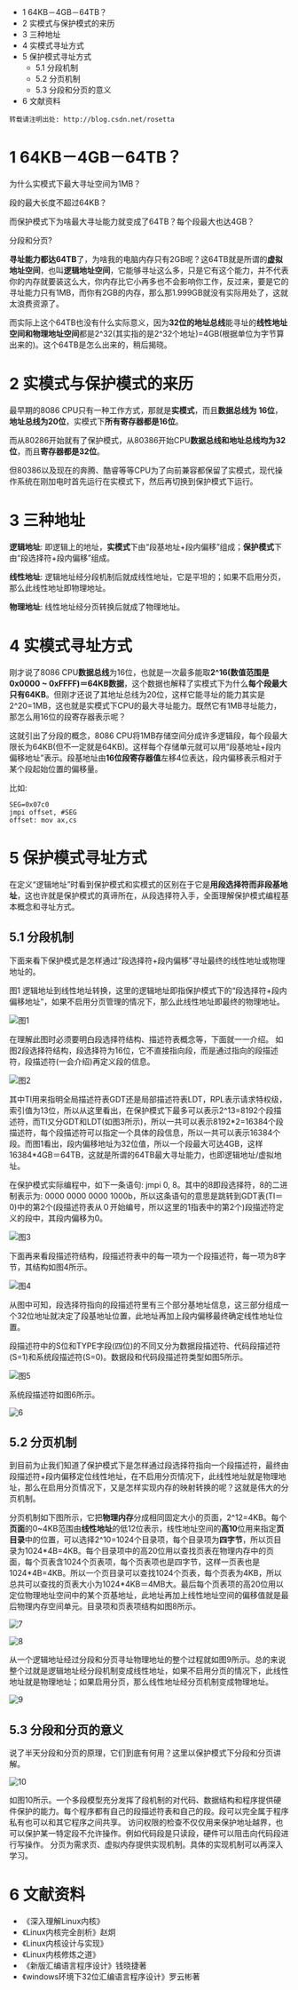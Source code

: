 - 1 64KB－4GB－64TB？
- 2 实模式与保护模式的来历
- 3 三种地址
- 4 实模式寻址方式
- 5 保护模式寻址方式
    - 5.1 分段机制
    - 5.2 分页机制
    - 5.3 分段和分页的意义
- 6 文献资料

```
转载请注明出处: http://blog.csdn.net/rosetta
```

# 1 64KB－4GB－64TB？

为什么实模式下最大寻址空间为1MB？

段的最大长度不超过64KB？

而保护模式下为啥最大寻址能力就变成了64TB？每个段最大也达4GB？

分段和分页?

**寻址能力都达64TB**了，为啥我的电脑内存只有2GB呢？这64TB就是所谓的**虚拟地址空间**，也叫**逻辑地址空间**，它能够寻址这么多，只是它有这个能力，并不代表你的内存就要装这么大，你内存比它小再多也不会影响你工作，反过来，要是它的寻址能力只有1MB，而你有2GB的内存，那么那1.999GB就没有实际用处了，这就太浪费资源了。

而实际上这个64TB也没有什么实际意义，因为**32位的地址总线**能寻址的**线性地址空间和物理地址空间**都是2\^32(其实指的是2\^32个地址)=4GB(根据单位为字节算出来的)。这个64TB是怎么出来的，稍后揭晓。

# 2 实模式与保护模式的来历

最早期的8086 CPU只有一种工作方式，那就是**实模式**，而且**数据总线为 16位**，**地址总线为20位**，实模式下**所有寄存器都是16位**。

而从80286开始就有了保护模式，从80386开始CPU**数据总线和地址总线均为32位**，而且**寄存器都是32位**。

但80386以及现在的奔腾、酷睿等等CPU为了向前兼容都保留了实模式，现代操作系统在刚加电时首先运行在实模式下，然后再切换到保护模式下运行。

# 3 三种地址

**逻辑地址**: 即逻辑上的地址，**实模式**下由“段基地址+段内偏移”组成；**保护模式**下由“段选择符+段内偏移”组成。

**线性地址**: 逻辑地址经分段机制后就成线性地址，它是平坦的；如果不启用分页，那么此线性地址即物理地址。

**物理地址**: 线性地址经分页转换后就成了物理地址。

# 4 实模式寻址方式

刚才说了8086 CPU**数据总线**为16位，也就是一次最多能取**2\^16(数值范围是0x0000 ~ 0xFFFF)＝64KB数据**，这个数据也解释了实模式下为什么**每个段最大只有64KB**。但刚才还说了其地址总线为20位，这样它能寻址的能力其实是2^20=1MB，这也就是实模式下CPU的最大寻址能力。既然它有1MB寻址能力，那怎么用16位的段寄存器表示呢？

这就引出了分段的概念，8086 CPU将1MB存储空间分成许多逻辑段，每个段最大限长为64KB(但不一定就是64KB)。这样每个存储单元就可以用“段基地址+段内偏移地址”表示。段基地址由**16位段寄存器值**左移4位表达，段内偏移表示相对于某个段起始位置的偏移量。

比如: 

```
SEG=0x07c0
jmpi offset, #SEG
offset: mov ax,cs 
```

# 5 保护模式寻址方式
    
在定义“逻辑地址”时看到保护模式和实模式的区别在于它是**用段选择符而非段基地址**，这也许就是保护模式的真谛所在，从段选择符入手，全面理解保护模式编程基本概念和寻址方式。

## 5.1 分段机制

下面来看下保护模式是怎样通过“段选择符+段内偏移”寻址最终的线性地址或物理地址的。

图1 逻辑地址到线性地址转换，这里的逻辑地址即指保护模式下的“段选择符+段内偏移地址”，如果不启用分页管理的情况下，那么此线性地址即最终的物理地址。

![图1](images/logical_linear.png)

在理解此图时必须要明白段选择符结构、描述符表概念等，下面就一一介绍。
如图2段选择符结构，段选择符为16位，它不直接指向段，而是通过指向的段描述符，段描述符(一会介绍)再定义段的信息。

![图2](images/segment_selector_str.png)

其中TI用来指明全局描述符表GDT还是局部描述符表LDT，RPL表示请求特权级，索引值为13位，所以从这里看出，在保护模式下最多可以表示2^13=8192个段描述符，而TI又分GDT和LDT(如图3所示)，所以一共可以表示8192\*2=16384个段描述符，每个段描述符可以指定一个具体的段信息，所以一共可以表示16384个段。而图1看出，段内偏移地址为32位值，所以一个段最大可达4GB，这样16384\*4GB＝64TB，这就是所谓的64TB最大寻址能力，也即逻辑地址/虚拟地址。

在保护模式实际编程中，如下一条语句: jmpi 0, 8。其中的8即段选择符，8的二进制表示为: 0000 0000 0000 1000b，所以这条语句的意思是跳转到GDT表(TI＝0)中的第2个(段描述符表从０开始编号，所以这里的1指表中的第2个)段描述符定义的段中，其段内偏移为0。

![图3](images/images3.png)

下面再来看段描述符结构，段描述符表中的每一项为一个段描述符，每一项为8字节，其结构如图4所示。

![图4](images/images4.png)

从图中可知，段选择符指向的段描述符里有三个部分基地址信息，这三部分组成一个32位地址就决定了段基地址位置，此地址再加上段内偏移最终确定线性地址位置。

段描述符中的S位和TYPE字段(四位)的不同又分为数据段描述符、代码段描述符(S=1)和系统段描述符(S=0)。数据段和代码段描述符类型如图5所示。

![图5](images/images5.png)

系统段描述符如图6所示。

![6](images/images6.png)

## 5.2 分页机制

到目前为止我们知道了保护模式下是怎样通过段选择符指向一个段描述符，最终由段描述符+段内偏移定位线性地址，在不启用分页情况下，此线性地址就是物理地址，那么在启用分页情况下，又是怎样实现内存的映射转换的呢？这就是伟大的分页机制。

分页机制如下图所示，它把**物理内存**分成相同固定大小的页面，2\^12=4KB。每个**页面**的0~4KB范围由**线性地址**的低12位表示，线性地址空间的**高10**位用来指定**页目录**中的位置，可以选择2\^10=1024个目录项，每个目录项为**四字节**，所以页目录为1024\*4B=4KB。每个目录项中的高20位用以查找页表在物理内存中的页面，每个页表含1024个页表项，每个页表项也是四字节，这样一页表也是1024\*4B=4KB。所以一个页目录可以查找1024个页表，每个页表为4KB，所以总共可以查找的页表大小为1024\*4KB＝4MB大。最后每个页表项的高20位用以定位物理地址空间中的某个页基地址，此地址再加上线性地址空间的偏移值就是最后物理内存空间单元。目录项和页表项结构如图8所示。

![7](images/images7.png)

![8](images/images8.png)

从一个逻辑地址经过分段和分页寻址物理地址的整个过程就如图9所示。总的来说整个过就是逻辑地址经分段机制变成线性地址，如果不启用分页的情况下，此线性地址就是物理地址；如果启用分页，那么线性地址经分页机制变成物理地址。

![9](images/images9.png)

## 5.3 分段和分页的意义

说了半天分段和分页的原理，它们到底有何用？这里以保护模式下分段和分页讲解。
 
![10](images/images10.png)

如图10所示。一个多段模型充分发挥了段机制的对代码、数据结构和程序提供硬件保护的能力。每个程序都有自己的段描述符表和自己的段。段可以完全属于程序私有也可以和其它程序之间共享。
访问权限的检查不仅仅用来保护地址越界，也可以保护某一特定段不允许操作。例如代码段是只读段，硬件可以阻击向代码段进行写操作。
分页为需求页、虚拟内存提供实现机制。具体的实现机制可以再深入学习。

# 6 文献资料

- 《深入理解Linux内核》
- 《Linux内核完全剖析》赵炯
- 《Linux内核设计与实现》
- 《Linux内核修炼之道》
- 《新版汇编语言程序设计》钱晓捷著
- 《windows环境下32位汇编语言程序设计》罗云彬著